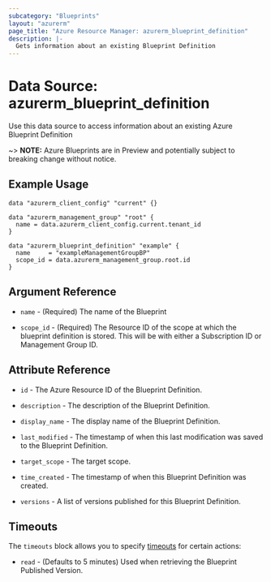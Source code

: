 ```yaml
---
subcategory: "Blueprints"
layout: "azurerm"
page_title: "Azure Resource Manager: azurerm_blueprint_definition"
description: |-
  Gets information about an existing Blueprint Definition
---
```


# Data Source: azurerm_blueprint_definition

Use this data source to access information about an existing Azure Blueprint Definition

~> **NOTE:** Azure Blueprints are in Preview and potentially subject to breaking change without notice.

## Example Usage

```hcl
data "azurerm_client_config" "current" {}

data "azurerm_management_group" "root" {
  name = data.azurerm_client_config.current.tenant_id
}

data "azurerm_blueprint_definition" "example" {
  name     = "exampleManagementGroupBP"
  scope_id = data.azurerm_management_group.root.id
}

```

## Argument Reference

* `name` - (Required) The name of the Blueprint

* `scope_id` - (Required) The Resource ID of the scope at which the blueprint definition is stored. This will be with either a Subscription ID or Management Group ID.  

## Attribute Reference

* `id` - The Azure Resource ID of the Blueprint Definition.  

* `description` - The description of the Blueprint Definition.  

* `display_name` - The display name of the Blueprint Definition.  

* `last_modified` - The timestamp of when this last modification was saved to the Blueprint Definition.  

* `target_scope` - The target scope.  

* `time_created` - The timestamp of when this Blueprint Definition was created.  

* `versions` - A list of versions published for this Blueprint Definition.  


## Timeouts

The `timeouts` block allows you to specify [timeouts](https://www.terraform.io/docs/configuration/resources.html#timeouts) for certain actions:

* `read` - (Defaults to 5 minutes) Used when retrieving the Blueprint Published Version.  
